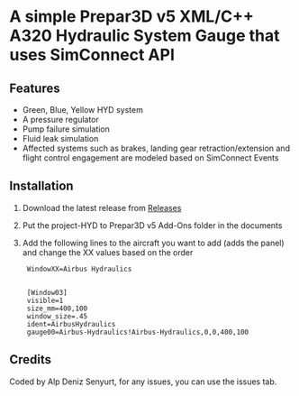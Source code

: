 # A simple Prepar3D v5 XML/C++ A320 Hydraulic System Gauge that uses SimConnect API 


## Features
- Green, Blue, Yellow HYD system
- A pressure regulator
- Pump failure simulation
- Fluid leak simulation
- Affected systems such as brakes, landing gear retraction/extension and flight control engagement are modeled based on SimConnect Events


## Installation
1. Download the latest release from [Releases](https://github.com/cptalpdeniz/inibuilds-task/releases)
2. Put the project-HYD to Prepar3D v5 Add-Ons folder in the documents
3. Add the following lines to the aircraft you want to add (adds the panel) and change the XX values based on the order

		WindowXX=Airbus Hydraulics


		[Window03]
		visible=1
		size_mm=400,100
		window_size=.45
		ident=AirbusHydraulics
		gauge00=Airbus-Hydraulics!Airbus-Hydraulics,0,0,400,100


## Credits
Coded by Alp Deniz Senyurt, for any issues, you can use the issues tab.
